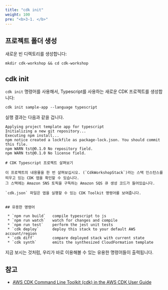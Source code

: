 ```yaml
---
title: "cdk init"
weight: 100
pre: "<b>3-1. </b>"
---
```


## 프로젝트 폴더 생성

새로운 빈 디렉토리를 생성합니다:

```
mkdir cdk-workshop && cd cdk-workshop
```

## cdk init

`cdk init` 명령어를 사용해서, Typescript를 사용하는 새로운 CDK 프로젝트를 생성합니다:

```
cdk init sample-app --language typescript
```

실행 결과는 다음과 같을 겁니다.  

```
Applying project template app for typescript
Initializing a new git repository...
Executing npm install...
npm notice created a lockfile as package-lock.json. You should commit this file.
npm WARN tst@0.1.0 No repository field.
npm WARN tst@0.1.0 No license field.

# CDK Typescript 프로젝트 살펴보기

이 프로젝트의 내용물을 한 번 살펴보십시오. (`CdkWorkshopStack`)라는 스택 인스턴스를 띄우고 있는 CDK 앱을 확인할 수 있습니다.  
그 스택에는 Amazon SNS 토픽을 구독하는 Amazon SQS 큐 생성 코드가 들어있습니다.

`cdk.json` 파일은 앱을 실행할 수 있는 CDK Toolkit 명령어를 보여줍니다.


## 유용한 명령어

 * `npm run build`   compile typescript to js
 * `npm run watch`   watch for changes and compile
 * `npm run test`    perform the jest unit tests
 * `cdk deploy`      deploy this stack to your default AWS account/region
 * `cdk diff`        compare deployed stack with current state
 * `cdk synth`       emits the synthesized CloudFormation template
```

지금 보시는 것처럼, 우리가 바로 이용해볼 수 있는 유용한 명령어들이 출력됩니다.


## 참고

- [AWS CDK Command Line Toolkit (cdk) in the AWS CDK User Guide](https://docs.aws.amazon.com/CDK/latest/userguide/tools.html)
